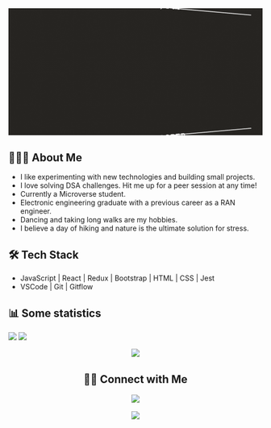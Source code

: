<img src="./my_banner_animated.gif"/>

## 👨🏻‍💻 About Me

- I like experimenting with new technologies and building small projects.
- I love solving DSA challenges. Hit me up for a peer session at any time!
- Currently a Microverse student.
- Electronic engineering graduate with a previous career as a RAN engineer.
- Dancing and taking long walks are my hobbies.
- I believe a day of hiking and nature is the ultimate solution for stress.

## 🛠 Tech Stack

- JavaScript | React | Redux | Bootstrap | HTML | CSS | Jest
- VSCode | Git | Gitflow

## 📊 Some statistics

<p float="left">
<a href="https://github.com/anuraghazra/github-readme-stats" target="_blank"><img src="https://github-readme-stats.vercel.app/api?username=dicodiaz&count_private=true&show_icons=true&theme=merko" width="54%"/></a>
<a href="https://github.com/anuraghazra/github-readme-stats" target="_blank"><img src="https://github-readme-stats.vercel.app/api/top-langs/?username=dicodiaz&layout=compact&theme=merko" width="44%"/></a>
</p>
<p align="center">
<a href="https://www.codewars.com/users/dicodiaz" target="_blank"><img src="https://www.codewars.com/users/dicodiaz/badges/micro"/></a>
</p>

<h2 align="center">🤝🏻 Connect with Me</h2>
<p align="center">
<a href="https://www.linkedin.com/in/dico-diaz-dussan" target="_blank"><img src="https://img.shields.io/badge/LinkedIn-0077B5?style=for-the-badge&logo=linkedin&logoColor=white"/></a>
</p>

<p align="center">
<img src="https://profile-counter.glitch.me/{dicodiaz}/count.svg"/>
</p>
